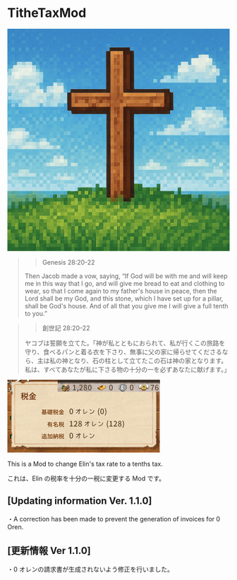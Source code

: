 # TitheTaxMod
![草原の上に立てられた十字架ドット絵](preview.png "草原の上に立てられた十字架ドット絵")

>> Genesis 28:20-22
>
> Then Jacob made a vow, saying, “If God will be with me and will keep me in this way that I go, and will give me bread to eat and clothing to wear, so that I come again to my father's house in peace, then the Lord shall be my God, and this stone, which I have set up for a pillar, shall be God's house. And of all that you give me I will give a full tenth to you.”

>> 創世記 28:20-22
>
> ヤコブは誓願を立てた。「神が私とともにおられて、私が行くこの旅路を守り、食べるパンと着る衣を下さり、無事に父の家に帰らせてくださるなら、主は私の神となり、石の柱として立てたこの石は神の家となります。私は、すべてあなたが私に下さる物の十分の一を必ずあなたに献げます。」

![MOD導入後画面](demo.png "MOD導入後画面")

This is a Mod to change Elin's tax rate to a tenths tax.

これは、Elin の税率を十分の一税に変更する Mod です。

## [Updating information Ver. 1.1.0]
・A correction has been made to prevent the generation of invoices for 0 Oren.

## [更新情報 Ver 1.1.0]
・0 オレンの請求書が生成されないよう修正を行いました。
